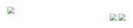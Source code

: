 <!--
**igorgbr/igorgbr** is a ✨ _special_ ✨ repository because its `README.md` (this file) appears on your GitHub profile.

Here are some ideas to get you started:

- 🔭 I’m currently working on ...
- 🌱 I’m currently learning ...
- 👯 I’m looking to collaborate on ...
- 🤔 I’m looking for help with ...
- 💬 Ask me about ...
- 📫 How to reach me: ...
- 😄 Pronouns: ...
- ⚡ Fun fact: ...
-->

<img src="https://github.com/igorgbr/igorgbr/blob/master/animacao.gif?raw=true" />
<header>
<img src = "https://github-readme-stats.vercel.app/api/top-langs/?username=igorgbr&theme=darcula&layout=compact"/>
<img src = "https://github-readme-stats.vercel.app/api?username=igorgbr&theme=darcula&show_icons=true" />
</header>


